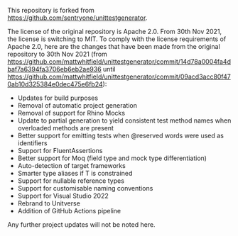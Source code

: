 This repository is forked from https://github.com/sentryone/unittestgenerator.

The license of the original repository is Apache 2.0. From 30th Nov 2021, the license is switching to MIT. To comply with the license requirements of Apache 2.0, here are the changes that have been made from the original repository to 30th Nov 2021 (from https://github.com/mattwhitfield/unittestgenerator/commit/14d78a0004fa4dbaf7a6394fa3706eb6eb2ae936 until https://github.com/mattwhitfield/unittestgenerator/commit/09acd3acc80f470ab10d325384e0dec475e6fb24):

* Updates for build purposes
* Removal of automatic project generation
* Removal of support for Rhino Mocks
* Update to partial generation to yield consistent test method names when overloaded methods are present
* Better support for emitting tests when @reserved words were used as identifiers 
* Support for FluentAssertions
* Better support for Moq (field type and mock type differentiation)
* Auto-detection of target frameworks
* Smarter type aliases if T is constrained
* Support for nullable reference types
* Support for customisable naming conventions
* Support for Visual Studio 2022
* Rebrand to Unitverse
* Addition of GitHub Actions pipeline

Any further project updates will not be noted here.